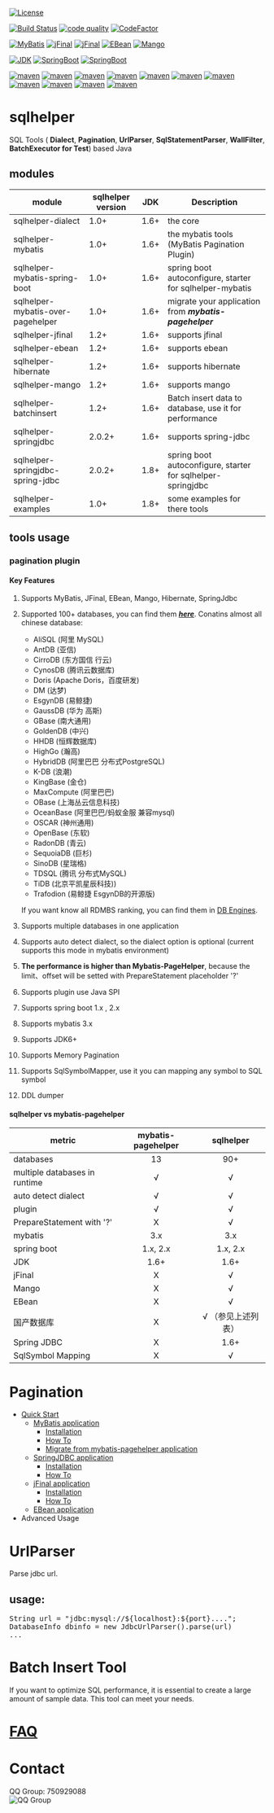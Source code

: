 [![License](https://img.shields.io/badge/license-LGPL3.0-green.svg)](https://github.com/fangjinuo/sqlhelper/blob/master/LICENSE)

[![Build Status](https://www.travis-ci.org/fangjinuo/sqlhelper.svg?branch=master)](https://travis-ci.org/fangjinuo/sqlhelper)
[![code quality](https://codebeat.co/badges/37791135-62dd-4d5e-800f-35668895324a)](https://codebeat.co/projects/github-com-fangjinuo-sqlhelper-master)
[![CodeFactor](https://www.codefactor.io/repository/github/fangjinuo/sqlhelper/badge/master)](https://www.codefactor.io/repository/github/fangjinuo/sqlhelper/overview/master)


[![MyBatis](https://img.shields.io/badge/MyBatis-3.x-green.svg)](http://www.mybatis.org/mybatis-3/index.html)
[![jFinal](https://img.shields.io/badge/jFinal-3.x-green.svg)](https://github.com/jfinal/jfinal)
[![jFinal](https://img.shields.io/badge/jFinal-4.x-green.svg)](https://github.com/jfinal/jfinal)
[![EBean](https://img.shields.io/badge/Ebean-11.x-green.svg)](https://ebean.io/docs/query/sqlquery)
[![Mango](https://img.shields.io/badge/Mango-1.6.x-green.svg)](https://github.com/jfaster/mango)

[![JDK](https://img.shields.io/badge/JDK-1.6+-green.svg)](https://www.oracle.com/technetwork/java/javase/downloads/index.html)
[![SpringBoot](https://img.shields.io/badge/SpringBoot-1.x-green.svg)](https://spring.io/projects/spring-boot/)
[![SpringBoot](https://img.shields.io/badge/SpringBoot-2.x-green.svg)](https://spring.io/projects/spring-boot/)

[![maven](https://img.shields.io/badge/maven-v2.0.4-green.svg)](https://search.maven.org/search?q=g:com.github.fangjinuo.sqlhelper%20AND%20v:2.0.4)
[![maven](https://img.shields.io/badge/maven-v2.0.3-green.svg)](https://search.maven.org/search?q=g:com.github.fangjinuo.sqlhelper%20AND%20v:2.0.3)
[![maven](https://img.shields.io/badge/maven-v2.0.2-green.svg)](https://search.maven.org/search?q=g:com.github.fangjinuo.sqlhelper%20AND%20v:2.0.2)
[![maven](https://img.shields.io/badge/maven-v2.0.1-green.svg)](https://search.maven.org/search?q=g:com.github.fangjinuo.sqlhelper%20AND%20v:2.0.1)
[![maven](https://img.shields.io/badge/maven-v2.0.0-green.svg)](https://search.maven.org/search?q=g:com.github.fangjinuo.sqlhelper%20AND%20v:2.0.0)
[![maven](https://img.shields.io/badge/maven-v1.2.3-green.svg)](https://search.maven.org/search?q=g:com.github.fangjinuo.sqlhelper%20AND%20v:1.2.3)
[![maven](https://img.shields.io/badge/maven-v1.2.1-green.svg)](https://search.maven.org/search?q=g:com.github.fangjinuo.sqlhelper%20AND%20v:1.2.1)
[![maven](https://img.shields.io/badge/maven-v1.2.0-green.svg)](https://search.maven.org/search?q=g:com.github.fangjinuo.sqlhelper%20AND%20v:1.2.0)
[![maven](https://img.shields.io/badge/maven-v1.1.1-green.svg)](https://search.maven.org/search?q=g:com.github.fangjinuo.sqlhelper%20AND%20v:1.1.1)
[![maven](https://img.shields.io/badge/maven-v1.1.RELEASE-green.svg)](https://search.maven.org/search?q=g:com.github.fangjinuo%20AND%20v:1.1-RELEASE)
[![maven](https://img.shields.io/badge/maven-v1.0.RELEASE-green.svg)](https://search.maven.org/search?q=g:com.github.fangjinuo%20AND%20v:1.0-RELEASE)


# sqlhelper
SQL Tools ( **Dialect**, **Pagination**, **UrlParser**, **SqlStatementParser**, **WallFilter**, **BatchExecutor for Test**) based Java

## modules
|   module         | sqlhelper version | JDK |  Description      |
|------------------|-------------------|-----|-------------------|
|sqlhelper-dialect | 1.0+              |1.6+ |  the core         |
|sqlhelper-mybatis | 1.0+              |1.6+ |  the mybatis tools (MyBatis Pagination Plugin) |
|sqlhelper-mybatis-spring-boot | 1.0+  |1.6+ |  spring boot autoconfigure, starter for sqlhelper-mybatis|
|sqlhelper-mybatis-over-pagehelper|1.0+|1.6+ |  migrate your application from ***mybatis-pagehelper*** |
|sqlhelper-jfinal  | 1.2+              |1.6+ |  supports jfinal  |
|sqlhelper-ebean   | 1.2+              |1.6+ |  supports ebean   |
|sqlhelper-hibernate| 1.2+             |1.6+ |  supports hibernate|
|sqlhelper-mango   | 1.2+              |1.6+ |  supports mango   |
|sqlhelper-batchinsert|1.2+            |1.6+ |  Batch insert data to database, use it for performance |
|sqlhelper-springjdbc | 2.0.2+         |1.6+ |  supports spring-jdbc |
|sqlhelper-springjdbc-spring-jdbc| 2.0.2+|1.8+| spring boot autoconfigure, starter for sqlhelper-springjdbc |
|sqlhelper-examples|1.0+               |1.8+ |  some examples for there tools |


## tools usage
### pagination plugin
#### Key Features
1. Supports MyBatis, JFinal, EBean, Mango, Hibernate, SpringJdbc
2. Supported 100+ databases, you can find them ***[here](https://github.com/f1194361820/sqlhelper/wiki/Pagination_Database)***. Conatins almost all chinese database:
    + AliSQL (阿里 MySQL)
    + AntDB (亚信)
    + CirroDB (东方国信 行云)
    + CynosDB (腾讯云数据库)
    + Doris (Apache Doris，百度研发)
    + DM (达梦)
    + EsgynDB (易鲸捷)
    + GaussDB (华为 高斯)
    + GBase (南大通用)
    + GoldenDB (中兴)
    + HHDB (恒辉数据库)
    + HighGo (瀚高)
    + HybridDB (阿里巴巴 分布式PostgreSQL)
    + K-DB (浪潮)
    + KingBase (金仓)
    + MaxCompute (阿里巴巴)
    + OBase (上海丛云信息科技)
    + OceanBase (阿里巴巴/蚂蚁金服 兼容mysql)
    + OSCAR (神州通用)
    + OpenBase (东软)
    + RadonDB (青云)
    + SequoiaDB (巨杉)
    + SinoDB (星瑞格)
    + TDSQL (腾讯 分布式MySQL)
    + TiDB (北京平凯星辰科技))
    + Trafodion (易鲸捷 EsgynDB的开源版)
    
    
    If you want know all RDMBS ranking, you can find them in [DB Engines](https://db-engines.com/en/ranking/relational+dbms).
    
3. Supports multiple databases in one application 
4. Supports auto detect dialect, so the dialect option is optional (current supports this mode in mybatis environment)
5. **The performance is higher than Mybatis-PageHelper**, because the limit、offset will be setted with PrepareStatement placeholder '?'
6. Supports plugin use Java SPI
7. Supports spring boot 1.x , 2.x
8. Supports mybatis 3.x 
9. Supports JDK6+
10. Supports Memory Pagination
11. Supports SqlSymbolMapper, use it you can mapping any symbol to SQL symbol
12. DDL dumper

#### sqlhelper vs mybatis-pagehelper
|  metric                  | mybatis-pagehelper |      sqlhelper    |
|--------------------------|:------------------:|:-----------------:|
|  databases               |         13         |         90+       |
|  multiple databases in runtime |   √          |         √         |
|  auto detect dialect     |         √          |         √         |
|  plugin                  |         √          |         √         |
|  PrepareStatement with '?'|         X         |         √         |                             
|  mybatis                 |         3.x        |         3.x       |
|  spring boot             |         1.x, 2.x   |         1.x, 2.x  |
|  JDK                     |         1.6+       |         1.6+      |
|  jFinal                  |         X          |         √         |
|  Mango                   |         X          |         √         |
|  EBean                   |         X          |         √         | 
|  国产数据库               |         X          | √ （参见上述列表）  |
|  Spring JDBC             |         X          |         1.6+      | 
|  SqlSymbol Mapping       |         X          |         √         |   
                     


# Pagination
* [Quick Start](https://github.com/fangjinuo/sqlhelper/wiki/Pagination_QuickStart)
  + [MyBatis application](https://github.com/fangjinuo/sqlhelper/wiki/Pagination_QuickStart_MyBatis)
    - [Installation](https://github.com/fangjinuo/sqlhelper/wiki/Pagination_QuickStart_MyBatis)
    - [How To](https://github.com/fangjinuo/sqlhelper/wiki/Pagination_QuickStart_MyBatis)
    - [Migrate from mybatis-pagehelper application](https://github.com/fangjinuo/sqlhelper/wiki/Pagination_QuickStart_MyBatis)
  + [SpringJDBC application](https://github.com/fangjinuo/sqlhelper/wiki/Pagination_QuickStart_SpringJDBC)
    - [Installation](https://github.com/fangjinuo/sqlhelper/wiki/Pagination_QuickStart_SpringJDBC)
    - [How To](https://github.com/fangjinuo/sqlhelper/wiki/Pagination_QuickStart_SpringJDBC)  
  + [jFinal application](https://github.com/fangjinuo/sqlhelper/wiki/Pagination_QuickStart_jFinal)
    - [Installation](https://github.com/fangjinuo/sqlhelper/wiki/Pagination_QuickStart_jFinal)
    - [How To](https://github.com/fangjinuo/sqlhelper/wiki/Pagination_QuickStart_jFinal)
  + [EBean application](https://github.com/fangjinuo/sqlhelper/wiki/Pagination_QuickStart_ebean)
* Advanced Usage
# UrlParser
Parse jdbc url.
## usage:
<pre>
String url = "jdbc:mysql://${localhost}:${port}....";
DatabaseInfo dbinfo = new JdbcUrlParser().parse(url)
...
</pre> 

# Batch Insert Tool
 If you want to optimize SQL performance, it is essential to create a large amount of sample data. This tool can meet your needs.

# [FAQ](https://github.com/fangjinuo/sqlhelper/wiki/FAQ)

# Contact
QQ Group: 750929088   
![QQ Group](https://github.com/fangjinuo/sqlhelper/blob/master/_images/qq_group.png)
